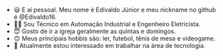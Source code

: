 - 😃 E aí pessoal. Meu nome é Edivaldo Júnior e meu nickname no github é @Edivaldo16.
- 🐱‍👤 Sou Técnico em Automação Industrial e Engenheiro Eletricista.
- 😇 Gosto de ir a igreja geralmente as quintas e domingos.
- 🙃 Meus principais hobbis são: ler, futebol, tênis de mesa e videogame.
- 💞️ Atualmente estou interessado em trabalhar na área de tecnologia.

<!---
Edivaldo16/Edivaldo16 is a ✨ special ✨ repository because its `README.md` (this file) appears on your GitHub profile.
You can click the Preview link to take a look at your changes.
--->
